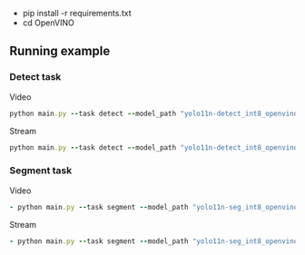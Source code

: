 - pip install -r requirements.txt
- cd OpenVINO

## Running example

### Detect task
Video
```rb
python main.py --task detect --model_path "yolo11n-detect_int8_openvino_model" --video_path "../4p-c2.mp4"
```
Stream
```rb
python main.py --task detect --model_path "yolo11n-detect_int8_openvino_model" --stream "192.168.1.100"
```
### Segment task
Video
```rb
- python main.py --task segment --model_path "yolo11n-seg_int8_openvino_model" --class_names_path "coco.names" --video_path "../4p-c2.mp4"
```
Stream
```rb
- python main.py --task segment --model_path "yolo11n-seg_int8_openvino_model" --class_names_path "coco.names" --stream "192.168.1.100"
```
